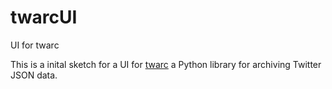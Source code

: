 # twarcUI
UI for twarc

This is a inital sketch for a UI for [twarc](https://github.com/DocNow/twarc) a Python library for archiving Twitter JSON data.




